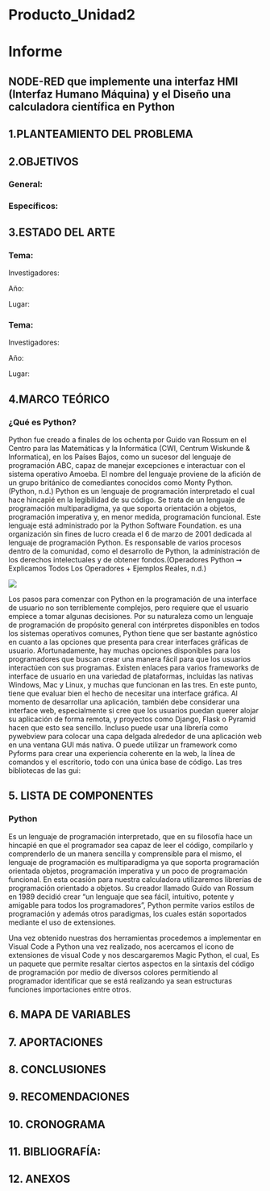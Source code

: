 # Producto_Unidad2
# Informe 
##  NODE-RED que implemente una interfaz HMI (Interfaz Humano Máquina) y  el Diseño una calculadora científica en Python

## 1.PLANTEAMIENTO DEL PROBLEMA



## 2.OBJETIVOS

### General:



### Específicos:




## 3.ESTADO DEL ARTE

### Tema: 

Investigadores: 

Año: 



Lugar: 

### Tema: 

Investigadores: 

Año:



Lugar: 
 
## 4.MARCO TEÓRICO



### ¿Qué es Python?

Python fue creado a finales de los ochenta por Guido van Rossum en el Centro para las Matemáticas y la Informática (CWI, Centrum Wiskunde & Informatica), en los Países Bajos, como un sucesor del lenguaje de programación ABC, capaz de manejar excepciones e interactuar con el sistema operativo Amoeba. El nombre del lenguaje proviene de la afición de un grupo británico de comediantes conocidos como Monty Python. (Python, n.d.)
Python es un lenguaje de programación interpretado el cual hace hincapié en la legibilidad de su código. Se trata de un lenguaje de programación multiparadigma, ya que soporta orientación a objetos, programación imperativa y, en menor medida, programación funcional.
Este lenguaje está administrado por la Python Software Foundation. es una organización sin fines de lucro creada el 6 de marzo de 2001 dedicada al lenguaje de programación Python. Es responsable de varios procesos dentro de la comunidad, como el desarrollo de Python, la administración de los derechos intelectuales y de obtener fondos.(Operadores Python ➞ Explicamos Todos Los Operadores + Ejemplos Reales, n.d.)

![](IMG/python2.PNG)

Los pasos para comenzar con Python en la programación de una interface de usuario no son terriblemente complejos, pero requiere que el usuario empiece a tomar algunas decisiones. Por su naturaleza como un lenguaje de programación de propósito general con intérpretes disponibles en todos los sistemas operativos comunes, Python tiene que ser bastante agnóstico en cuanto a las opciones que presenta para crear interfaces gráficas de usuario.
Afortunadamente, hay muchas opciones disponibles para los programadores que buscan crear una manera fácil para que los usuarios interactúen con sus programas. Existen enlaces para varios frameworks de interface de usuario en una variedad de plataformas, incluidas las nativas Windows, Mac y Linux, y muchas que funcionan en las tres.
En este punto, tiene que evaluar bien el hecho de necesitar una interface gráfica. Al momento de desarrollar una aplicación, también debe considerar una interface web, especialmente si cree que los usuarios puedan querer alojar su aplicación de forma remota, y proyectos como Django, Flask o Pyramid hacen que esto sea sencillo. Incluso puede usar una librería como pywebview para colocar una capa delgada alrededor de una aplicación web en una ventana GUI más nativa.
O puede utilizar un framework como Pyforms para crear una experiencia coherente en la web, la línea de comandos y el escritorio, todo con una única base de código.
Las tres bibliotecas de las gui:




 
## 5. LISTA DE COMPONENTES






### Python 

Es un lenguaje de programación interpretado, que en su filosofía hace un hincapié en que el programador sea capaz de leer el código, compilarlo y comprenderlo de un manera sencilla y comprensible para el mismo, el lenguaje de programación es multiparadigma ya que soporta programación orientada objetos, programación imperativa y un poco de programación funcional. En esta ocasión para nuestra calculadora utilizaremos librerías de programación orientado a objetos. Su creador llamado Guido van Rossum en 1989 decidió crear “un lenguaje que sea fácil, intuitivo, potente y amigable para todos los programadores”, Python permite varios estilos de programación y además otros paradigmas, los cuales están soportados mediante el uso de extensiones.

Una vez obtenido nuestras dos herramientas procedemos a implementar en Visual Code a Python una vez realizado, nos acercamos el icono de extensiones de visual Code y nos descargaremos Magic Python, el cual, Es un paquete que permite resaltar ciertos aspectos en la sintaxis del código de programación por medio de diversos colores  permitiendo al programador identificar que se está realizando ya sean estructuras funciones importaciones entre otros.


 
## 6. MAPA DE VARIABLES


 


## 7. APORTACIONES





 
## 8. CONCLUSIONES



 
## 9. RECOMENDACIONES




 
## 10. CRONOGRAMA



 
## 11. BIBLIOGRAFÍA:


 
 
## 12. ANEXOS
